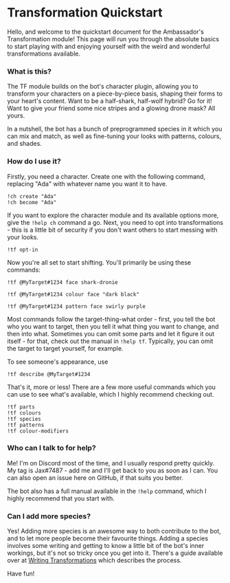 Transformation Quickstart
=========================

Hello, and welcome to the quickstart document for the Ambassador's Transformation module! This page will run you through
the absolute basics to start playing with and enjoying yourself with the weird and wonderful transformations available.

### What is this?
The TF module builds on the bot's character plugin, allowing you to transform your characters on a piece-by-piece basis,
shaping their forms to your heart's content. Want to be a half-shark, half-wolf hybrid? Go for it! Want to give your
friend some nice stripes and a glowing drone mask? All yours.

In a nutshell, the bot has a bunch of preprogrammed species in it which you can mix and match, as well as fine-tuning 
your looks with patterns, colours, and shades.

### How do I use it?
Firstly, you need a character. Create one with the following command, replacing "Ada" with whatever name you want it 
to have.

```
!ch create "Ada"
!ch become "Ada"
```

If you want to explore the character module and its available options more, give the `!help ch` command a go. Next, you
need to opt into transformations - this is a little bit of security if you don't want others to start messing with 
your looks.

```
!tf opt-in
```

Now you're all set to start shifting. You'll primarily be using these commands:

```
!tf @MyTarget#1234 face shark-dronie
```

```
!tf @MyTarget#1234 colour face "dark black"
```

```
!tf @MyTarget#1234 pattern face swirly purple
```

Most commands follow the target-thing-what order - first, you tell the bot who you want to target, then you tell it what 
thing you want to change, and then into what. Sometimes you can omit some parts and let it figure it out itself - for 
that, check out the manual in `!help tf`. Typically, you can omit the target to target yourself, for example.

To see someone's appearance, use 

```
!tf describe @MyTarget#1234
```

That's it, more or less! There are a few more useful commands which you can use to see what's available, which I highly 
recommend checking out.

```
!tf parts
!tf colours
!tf species
!tf patterns
!tf colour-modifiers
```

### Who can I talk to for help?
Me! I'm on Discord most of the time, and I usually respond pretty quickly. My tag is Jax#7487 - add me and I'll get back
to you as soon as I can. You can also open an issue here on GitHub, if that suits you better.

The bot also has a full manual available in the `!help` command, which I highly recommend that you start with. 

### Can I add more species?
Yes! Adding more species is an awesome way to both contribute to the bot, and to let more people become their favourite 
things. Adding a species involves some writing and getting to know a little bit of the bot's inner workings, but it's 
not so tricky once you get into it. There's a guide available over at [Writing Transformations][wrtf] which describes 
the process.

Have fun!


[wrtf]: https://github.com/Nihlus/digos-ambassador/wiki/Writing-Transformations
